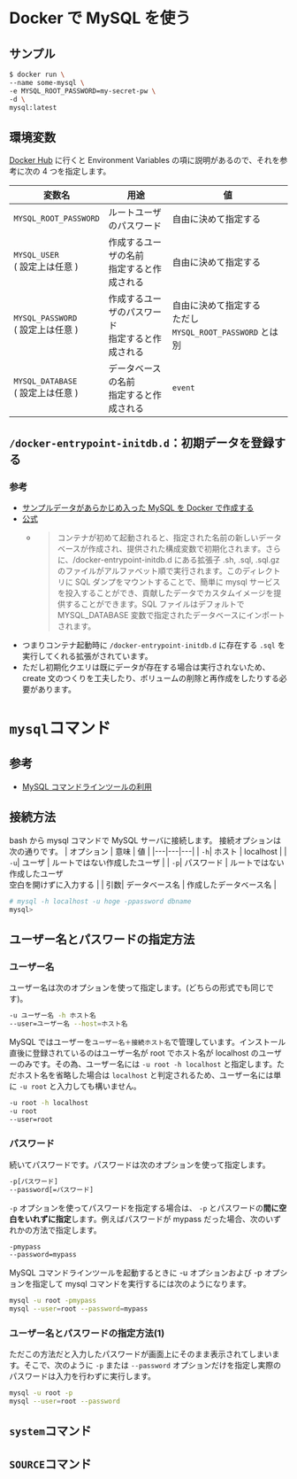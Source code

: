 # Docker で MySQL を使う

## サンプル

```sh
$ docker run \
--name some-mysql \
-e MYSQL_ROOT_PASSWORD=my-secret-pw \
-d \
mysql:latest
```

## 環境変数

[Docker Hub](https://hub.docker.com/_/mysql/#:~:text=mysql%3Atag%20%2D%2Dverbose%20%2D%2Dhelp-,Environment%20Variables,-When%20you%20start) に行くと Environment Variables の項に説明があるので、それを参考に次の 4 つを指定します。

| 変数名                                 | 用途                                                | 値                                                           |
| -------------------------------------- | --------------------------------------------------- | ------------------------------------------------------------ |
| `MYSQL_ROOT_PASSWORD`                  | ルートユーザのパスワード                            | 自由に決めて指定する                                         |
| `MYSQL_USER` <br>( 設定上は任意 )      | 作成するユーザの名前<br> 指定すると作成される       | 自由に決めて指定する                                         |
| `MYSQL_PASSWORD` <br> ( 設定上は任意 ) | 作成するユーザのパスワード <br>指定すると作成される | 自由に決めて指定する <br>ただし `MYSQL_ROOT_PASSWORD` とは別 |
| `MYSQL_DATABASE` <br>( 設定上は任意 )  | データベースの名前<br>指定すると作成される          | `event`                                                      |

## `/docker-entrypoint-initdb.d`：初期データを登録する

### 参考

- [サンプルデータがあらかじめ入った MySQL を Docker で作成する](https://www.xlsoft.com/jp/blog/blog/2019/10/09/post-7617/)
- [公式](https://hub.docker.com/_/mysql#:~:text=Initializing%20a%20fresh%20instance)
  - > コンテナが初めて起動されると、指定された名前の新しいデータベースが作成され、提供された構成変数で初期化されます。さらに、/docker-entrypoint-initdb.d にある拡張子 .sh, .sql, .sql.gz のファイルがアルファベット順で実行されます。このディレクトリに SQL ダンプをマウントすることで、簡単に mysql サービスを投入することができ、貢献したデータでカスタムイメージを提供することができます。SQL ファイルはデフォルトで MYSQL_DATABASE 変数で指定されたデータベースにインポートされます。
- つまりコンテナ起動時に `/docker-entrypoint-initdb.d` に存在する `.sql` を実行してくれる拡張がされています。
- ただし初期化クエリは既にデータが存在する場合は実行されないため、create 文のつくりを工夫したり、ボリュームの削除と再作成をしたりする必要があります。

# `mysql`コマンド

## 参考

- [MySQL コマンドラインツールの利用](https://www.javadrive.jp/mysql/connect/)

## 接続方法

bash から mysql コマンドで MySQL サーバに接続します。
接続オプションは次の通りです。
| オプション | 意味 | 値 |
|---|---|---|
| `-h`| ホスト | localhost |
| `-u`| ユーザ | ルートではない作成したユーザ |
| `-p`| パスワード | ルートではない作成したユーザ<br>空白を開けずに入力する |
| 引数| データベース名 | 作成したデータベース名 |

```sh
# mysql -h localhost -u hoge -ppassword dbname
mysql>
```

## ユーザー名とパスワードの指定方法

### ユーザー名

ユーザー名は次のオプションを使って指定します。(どちらの形式でも同じです)。

```sh
-u ユーザー名 -h ホスト名
--user=ユーザー名 --host=ホスト名
```

MySQL ではユーザーを`ユーザー名＋接続ホスト名`で管理しています。インストール直後に登録されているのはユーザー名が root でホスト名が localhost のユーザーのみです。その為、ユーザー名には `-u root -h localhost` と指定します。ただホスト名を省略した場合は `localhost` と判定されるため、ユーザー名には単に `-u root` と入力しても構いません。

```sh
-u root -h localhost
-u root
--user=root
```

### パスワード

続いてパスワードです。パスワードは次のオプションを使って指定します。

```sh
-p[パスワード]
--password[=パスワード]
```

`-p` オプションを使ってパスワードを指定する場合は、 `-p` とパスワードの**間に空白をいれずに指定**します。例えばパスワードが mypass だった場合、次のいずれかの方法で指定します。

```sh
-pmypass
--password=mypass
```

MySQL コマンドラインツールを起動するときに -u オプションおよび -p オプションを指定して mysql コマンドを実行するには次のようになります。

```sh
mysql -u root -pmypass
mysql --user=root --password=mypass
```

### ユーザー名とパスワードの指定方法(1)

ただこの方法だと入力したパスワードが画面上にそのまま表示されてしまいます。そこで、次のように `-p` または `--password` オプションだけを指定し実際のパスワードは入力を行わずに実行します。

```sh
mysql -u root -p
mysql --user=root --password
```

## `system`コマンド

## `SOURCE`コマンド
